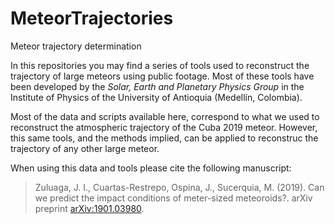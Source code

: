 # MeteorTrajectories
Meteor trajectory determination

In this repositories you may find a series of tools used to
reconstruct the trajectory of large meteors using public footage.
Most of these tools have been developed by the *Solar, Earth and
Planetary Physics Group* in the Institute of Physics of the University
of Antioquia (Medellín, Colombia).

Most of the data and scripts available here, correspond to what we
used to reconstruct the atmospheric trajectory of the Cuba 2019
meteor.  However, this same tools, and the methods implied, can be
applied to reconstruc the trajectory of any other large meteor.

When using this data and tools please cite the following manuscript:

> Zuluaga, J. I., Cuartas-Restrepo, Ospina, J., Sucerquia, M.  (2019).
  Can we predict the impact conditions of meter-sized
  meteoroids?. arXiv preprint
  [arXiv:1901.03980](https://arxiv.org/abs/1902.03980).

